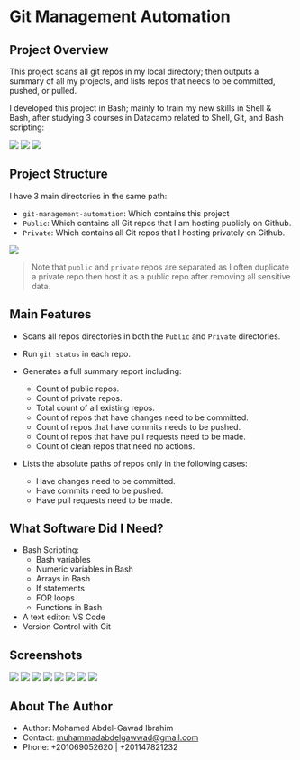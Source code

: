 # Git Management Automation

## Project Overview

This project scans all git repos in my local directory; then outputs a summary
of all my projects, and lists repos that needs to be committed, pushed, or pulled.

I developed this project in Bash; mainly to train my new skills in Shell & Bash,
after studying 3 courses in Datacamp related to Shell, Git, and Bash scripting:

<img src="imgs/intro-to-bash-scripting.PNG">
<img src="imgs/intro-to-git.PNG">
<img src="imgs/intro-to-shell.PNG">

## Project Structure
I have 3 main directories in the same path:
* `git-management-automation`: Which contains this project
* `Public`: Which contains all Git repos that I am hosting publicly on Github.
* `Private`: Which contains all Git repos that I hosting privately on Github.

<img src="imgs/1.PNG">

> Note that `public` and `private` repos are separated as I often duplicate a private repo then host it as a public repo after removing all sensitive data.

## Main Features
* Scans all repos directories in both the `Public` and `Private` directories.

* Run `git status` in each repo.

* Generates a full summary report including:

    * Count of public repos.
    * Count of private repos.
    * Total count of all existing repos.
    * Count of repos that have changes need to be committed.
    * Count of repos that have commits needs to be pushed.
    * Count of repos that have pull requests need to be made.
    * Count of clean repos that need no actions.  
      
* Lists the absolute paths of repos only in the following cases:
    * Have changes need to be committed.
    * Have commits need to be pushed.
    * Have pull requests need to be made.

## What Software Did I Need?

* Bash Scripting:  
    * Bash variables
    * Numeric variables in Bash
    * Arrays in Bash
    * If statements
    * FOR loops
    * Functions in Bash
* A text editor: VS Code
* Version Control with Git

## Screenshots

<img src="imgs/2.PNG">
<img src="imgs/check_clean_repos.png">
<img src="imgs/check_commit_repos.png">
<img src="imgs/check_pull_repos.png">
<img src="imgs/check_push_repos.png">
<img src="imgs/check_repos_no_commits_yet.png">
<img src="imgs/list_all_dirs .png">
<img src="imgs/print_array.png">

## About The Author

* Author: Mohamed Abdel-Gawad Ibrahim
* Contact: muhammadabdelgawwad@gmail.com
* Phone: +201069052620 | +201147821232
